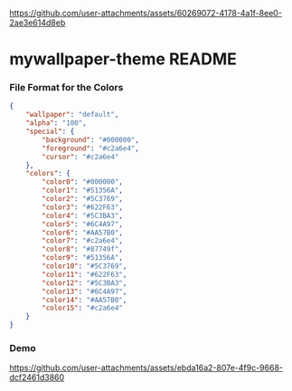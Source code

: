 
https://github.com/user-attachments/assets/60269072-4178-4a1f-8ee0-2ae3e614d8eb
# mywallpaper-theme README

<!-- file format -->
### File Format for the Colors
```json
{
    "wallpaper": "default",
    "alpha": "100",
    "special": {
        "background": "#000000",
        "foreground": "#c2a6e4",
        "cursor": "#c2a6e4"
    },
    "colors": {
        "color0": "#000000",
        "color1": "#51356A",
        "color2": "#5C3769",
        "color3": "#622F63",
        "color4": "#5C3BA3",
        "color5": "#6C4A97",
        "color6": "#AA57B0",
        "color7": "#c2a6e4",
        "color8": "#87749f",
        "color9": "#51356A",
        "color10": "#5C3769",
        "color11": "#622F63",
        "color12": "#5C3BA3",
        "color13": "#6C4A97",
        "color14": "#AA57B0",
        "color15": "#c2a6e4"
    }
}
```

### Demo



https://github.com/user-attachments/assets/ebda16a2-807e-4f9c-9668-dcf2461d3860


